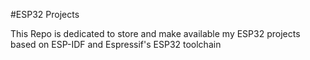 #ESP32 Projects

This Repo is dedicated to store and make available my ESP32 projects
based on ESP-IDF and Espressif's ESP32 toolchain
